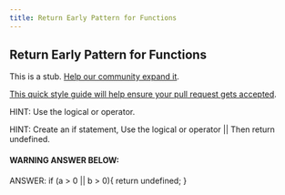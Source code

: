 ```yaml
---
title: Return Early Pattern for Functions
---
```

## Return Early Pattern for Functions

This is a stub. <a href='https://github.com/freecodecamp/guides/tree/master/src/pages/certifications/javascript-algorithms-and-data-structures/basic-javascript/return-early-pattern-for-functions/index.md' target='_blank' rel='nofollow'>Help our community expand it</a>.

<a href='https://github.com/freecodecamp/guides/blob/master/README.md' target='_blank' rel='nofollow'>This quick style guide will help ensure your pull request gets accepted</a>.

<!-- The article goes here, in GitHub-flavored Markdown. Feel free to add YouTube videos, images, and CodePen/JSBin embeds  -->
HINT: 
Use the logical or operator.

HINT:
Create an if statement,
Use the logical or operator ||
Then return undefined.




#### WARNING ANSWER BELOW: #####

ANSWER:
  if (a > 0 || b > 0){
    return undefined;
  }
